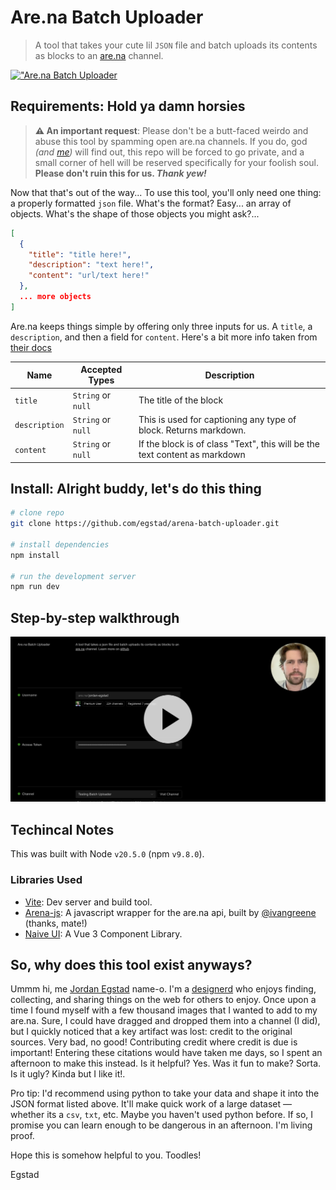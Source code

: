 # Are.na Batch Uploader

> A tool that takes your cute lil `JSON` file and batch uploads its contents as blocks to an [are.na](are.na) channel.

[!["Are.na Batch Uploader](https://egstad.link/images/arena-batch-uploader/og.png)](https://arena-batch-uploader.netlify.app/ "Are.na Batch Uploader")

## **Requirements**: Hold ya damn horsies

> **⚠️ An important request**: Please don't be a butt-faced weirdo and abuse this tool by spamming open are.na channels. If you do, god _(and [me](https://github.com/egstad))_ will find out, this repo will be forced to go private, and a small corner of hell will be reserved specifically for your foolish soul. **Please don't ruin this for us. _Thank yew!_**

Now that that's out of the way... To use this tool, you'll only need one thing: a properly formatted `json` file. What's the format? Easy... an array of objects. What's the shape of those objects you might ask?...

```json
[
  {
    "title": "title here!",
    "description": "text here!",
    "content": "url/text here!"
  },
  ... more objects
]
```

Are.na keeps things simple by offering only three inputs for us. A `title`, a `description`, and then a field for `content`. Here's a bit more info taken from [their docs](https://dev.are.na/)

| Name          | Accepted Types     | Description                                                                |
| ------------- | ------------------ | -------------------------------------------------------------------------- |
| `title`       | `String` or `null` | The title of the block                                                     |
| `description` | `String` or `null` | This is used for captioning any type of block. Returns markdown.           |
| `content`     | `String` or `null` | If the block is of class "Text", this will be the text content as markdown |

## **Install**: Alright buddy, let's do this thing

```bash
# clone repo
git clone https://github.com/egstad/arena-batch-uploader.git

# install dependencies
npm install

# run the development server
npm run dev
```

## Step-by-step walkthrough

[![Are.na Batch Uploader: 101](https://raw.githubusercontent.com/egstad/arena-batch-uploader/main/public/walkthrough-thumbnail.png?token=GHSAT0AAAAAACGESEPEE6KAYRVJZCMNUCKUZG32D5Q)](https://www.loom.com/share/d1251cffa4674af99dd64eafc61810d2?sid=08c32871-7ba7-40bf-b19b-28079fa17bfb "Are.na Batch Uploader: 101")

## Techincal Notes

This was built with Node `v20.5.0` (npm `v9.8.0`).

### Libraries Used

- [Vite](https://github.com/vitejs/vite): Dev server and build tool.
- [Arena-js](https://github.com/ivangreene/arena-js): A javascript wrapper for the are.na api, built by [@ivangreene](https://github.com/ivangreene) (thanks, mate!)
- [Naive UI](https://github.com/tusen-ai/naive-ui): A Vue 3 Component Library.

## So, why does this tool exist anyways?

Ummm hi, me [Jordan Egstad](https://github.com/egstad) name-o. I'm a [designerd](https://egstad.com) who enjoys finding, collecting, and sharing things on the web for others to enjoy. Once upon a time I found myself with a few thousand images that I wanted to add to my are.na. Sure, I could have dragged and dropped them into a channel (I did), but I quickly noticed that a key artifact was lost: credit to the original sources. Very bad, no good! Contributing credit where credit is due is important! Entering these citations would have taken me days, so I spent an afternoon to make this instead. Is it helpful? Yes. Was it fun to make? Sorta. Is it ugly? Kinda but I like it!.

Pro tip: I'd recommend using python to take your data and shape it into the JSON format listed above. It'll make quick work of a large dataset — whether its a `csv`, `txt`, etc. Maybe you haven't used python before. If so, I promise you can learn enough to be dangerous in an afternoon. I'm living proof.

Hope this is somehow helpful to you. Toodles!

Egstad

